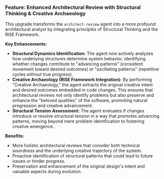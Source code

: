 ### Feature: Enhanced Architectural Review with Structural Thinking & Creative Archaeology

This upgrade transforms the `architect-review` agent into a more profound architectural analyst by integrating principles of Structural Thinking and the RISE Framework.

**Key Enhancements:**
*   **Structural Dynamics Identification:** The agent now actively analyzes how underlying structures determine system behavior, identifying whether changes contribute to "advancing patterns" (consistent movement toward desired outcomes) or "oscillating patterns" (repetitive cycles without true progress).
*   **Creative Archaeology (RISE Framework Integration):** By performing "Creative Archaeology," the agent extracts the original creative intent and desired outcomes embedded in code changes. This ensures that architectural reviews not only identify problems but also preserve and enhance the "beloved qualities" of the software, promoting natural progression and creative advancement.
*   **Structural Tension Assessment:** The agent evaluates if changes introduce or resolve structural tension in a way that promotes advancing patterns, moving beyond mere problem identification to fostering creative emergence.

**Benefits:**
*   More holistic architectural reviews that consider both technical soundness and the underlying creative trajectory of the system.
*   Proactive identification of structural patterns that could lead to future issues or hinder progress.
*   Preservation and enhancement of the original design's intent and valuable aspects during evolution.